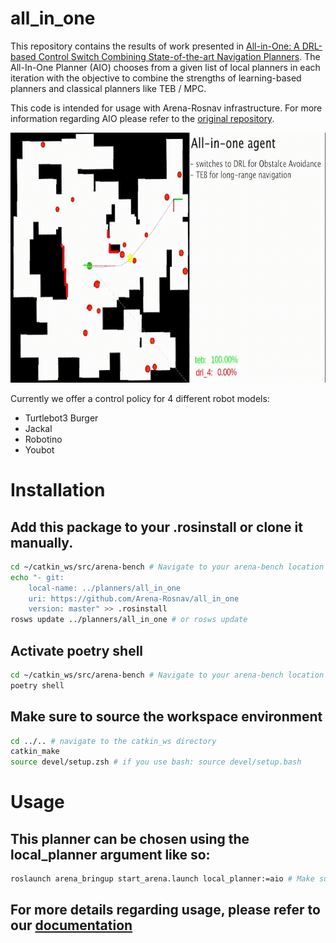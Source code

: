 # all_in_one
This repository contains the results of work presented in [All-in-One: A DRL-based Control Switch Combining State-of-the-art Navigation Planners](https://arxiv.org/pdf/2109.11636.pdf). The All-In-One Planner (AIO) chooses from a given list of local planners in each iteration with the objective to combine the strengths of learning-based planners and classical planners like TEB / MPC.

This code is intended for usage with Arena-Rosnav infrastructure.
For more information regarding AIO please refer to the [original repository](https://github.com/ignc-research/all-in-one-DRL-planner).


<p align="center">
 <img width="800" height="400" src="https://github.com/ignc-research/all-in-one-DRL-planner/blob/main/videos/git/9b1a44e50f1d82027578431aaa09df6425371531.gif"> 
<p>

Currently we offer a control policy for 4 different robot models:
- Turtlebot3 Burger
- Jackal
- Robotino
- Youbot  

# Installation
## Add this package to your .rosinstall or clone it manually.
```bash
cd ~/catkin_ws/src/arena-bench # Navigate to your arena-bench location
echo "- git:
    local-name: ../planners/all_in_one
    uri: https://github.com/Arena-Rosnav/all_in_one
    version: master" >> .rosinstall
rosws update ../planners/all_in_one # or rosws update
```
## Activate poetry shell
```bash
cd ~/catkin_ws/src/arena-bench # Navigate to your arena-bench location
poetry shell
```
## Make sure to source the workspace environment
```bash
cd ../.. # navigate to the catkin_ws directory
catkin_make
source devel/setup.zsh # if you use bash: source devel/setup.bash 
```
# Usage
## This planner can be chosen using the local_planner argument like so:
```bash
roslaunch arena_bringup start_arena.launch local_planner:=aio # Make sure that your virtual env/poetry is activated
```
## For more details regarding usage, please refer to our [documentation](https://arena-benchmark.readthedocs.io/en/latest/user_guides/usage/)
